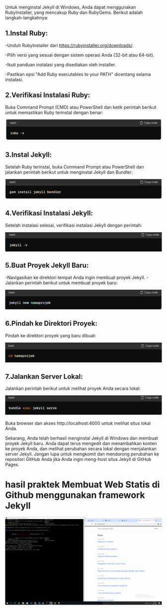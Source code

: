 ---
---

Untuk menginstal Jekyll di Windows, Anda dapat menggunakan RubyInstaller, yang mencakup Ruby dan RubyGems. Berikut adalah langkah-langkahnya:

## 1.Instal Ruby:

-Unduh RubyInstaller dari https://rubyinstaller.org/downloads/.

-Pilih versi yang sesuai dengan sistem operasi Anda (32-bit atau 64-bit).

-Ikuti panduan instalasi yang disediakan oleh installer.

-Pastikan opsi "Add Ruby executables to your PATH" dicentang selama instalasi.


## 2.Verifikasi Instalasi Ruby:

Buka Command Prompt (CMD) atau PowerShell dan ketik perintah berikut untuk memastikan Ruby terinstal dengan benar:

![assets](/assets/Capture11.PNG)

## 3.Instal Jekyll:

Setelah Ruby terinstal, buka Command Prompt atau PowerShell dan jalankan perintah berikut untuk menginstal Jekyll dan Bundler:

![assets](/assets/Capture22.PNG)

## 4.Verifikasi Instalasi Jekyll:

Setelah instalasi selesai, verifikasi instalasi Jekyll dengan perintah:

![assets](/assets/Capture33.PNG)

## 5.Buat Proyek Jekyll Baru:

-Navigasikan ke direktori tempat Anda ingin membuat proyek Jekyll.
-Jalankan perintah berikut untuk membuat proyek baru:

![assets](/assets/Capture44.PNG)

## 6.Pindah ke Direktori Proyek:

Pindah ke direktori proyek yang baru dibuat:

![assets](/assets/Capture55.PNG)

## 7.Jalankan Server Lokal:

Jalankan perintah berikut untuk melihat proyek Anda secara lokal:

![assets](/assets/Capture66.PNG)

Buka browser dan akses http://localhost:4000 untuk melihat situs lokal Anda.

Sekarang, Anda telah berhasil menginstal Jekyll di Windows dan membuat proyek Jekyll baru. Anda dapat terus mengedit dan menambahkan konten ke proyek Anda, dan melihat perubahan secara lokal dengan menjalankan server Jekyll. Jangan lupa untuk mengkomit dan mendorong perubahan ke repositori GitHub Anda jika Anda ingin meng-host situs Jekyll di GitHub Pages.

# hasil praktek Membuat Web Statis di Github menggunakan framework Jekyll

![assets](/assets/Screenshot.png)
